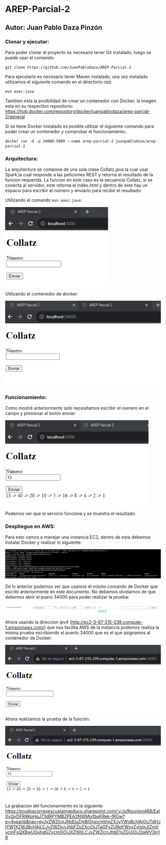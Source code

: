 # AREP-Parcial-2

## Autor: Juan Pablo Daza Pinzón

### Clonar y ejecutar:

Para poder clonar el proyecto es necesario tener Git instalado, luego se puede usar el comando:

```
git clone https://github.com/JuanPabloDaza/AREP-Parcial-2
```

Para ejecutarlo es necesario tener Maven instalado, una vez instalado utilizamos el siguiente comando en el directorio raiz:

```
mvn exec:java
```

Tambien esta la posibilidad de crear un contenedor con Docker, la imagen esta en su respectivo repositorio: https://hub.docker.com/repository/docker/juanpablodaza/arep-parcial-2/general

Si se tiene Docker instalado es posible utilizar el siguiente comando para poder crear un contenedor y comprobar el funcionamiento.

```
docker run -d -p 34000:5000 --name arep-parcial-2 juanpablodaza/arep-parcial-2
```

### Arquitectura:

La arquitectura se compone de una sola clase Collatz.java la cual usar Spark,la cual responde a las peticiones REST y retorna el resultado de la funcion requerida. La funcion en este caso es la secuencia Collatz, si se conecta al servidor, este retorna el index.html y dentro de este hay un espacio para escribir el número y enviarlo para recibir el resultado:<br>

Utilizando el comando ```mvn exec:java```:<br>

![](./Imagenes/IndexExec.png)<br>

Utilizando el contenedor de docker:<br>

![](./Imagenes/IndexDocker.png)<br>

### Funcionamiento:

Como mostré anteriormente solo necesitamos escribir el numero en el campo y presionar el botón enviar:<br>

![](./Imagenes/ResultadoLocal.png)<br>

Podemos ver que el servicio funciona y se muestra el resultado.

### Despliegue en AWS:

Para esto vamos a manejar una instancia EC2, dentro de esta debemos instalar Docker y realizar lo siguiente: <br>

![](./Imagenes/DockerInstanciaEC2.png)<br>

De lo anterior podemos ver que usamos el mismo comando de Docker que escribi anteriormente en este documento. No debemos olvidarnos de que debemos abrir el puero 34000 para poder realizar la prueba:

![](./Imagenes/PuertoEC2.png)<br>

Ahora usando la direccion ipv4 (http://ec2-3-87-215-239.compute-1.amazonaws.com/) que nos facilita AWS de la instancia podemos realiza la misma prueba escribiendo el puerto 34000 que es el que asignamos al contenedor de Docker:<br>

![](./Imagenes/IndexAWS.png)<br>

Ahora realizamos la prueba de la función:<br>

![](./Imagenes/ResultadoEC2.png)<br>

La grabacion del funcionamiento es la siguiente https://pruebacorreoescuelaingeduco.sharepoint.com/:v:/s/Reunion468/EaIXvQyDFR9KoHpJ73dRPYMBZPEA2NWMjxfbxKRek-fRGw?e=4vpanb&nav=eyJyZWZlcnJhbEluZm8iOnsicmVmZXJyYWxBcHAiOiJTdHJlYW1XZWJBcHAiLCJyZWZlcnJhbFZpZXciOiJTaGFyZURpYWxvZyIsInJlZmVycmFsQXBwUGxhdGZvcm0iOiJXZWIiLCJyZWZlcnJhbE1vZGUiOiJ2aWV3In19

